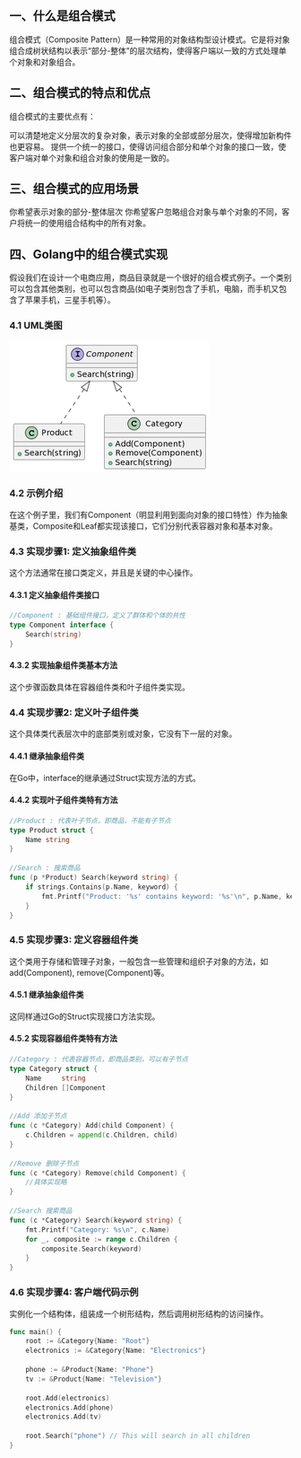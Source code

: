 ## 一、什么是组合模式
组合模式（Composite Pattern）是一种常用的对象结构型设计模式。它是将对象组合成树状结构以表示“部分-整体”的层次结构，使得客户端以一致的方式处理单个对象和对象组合。

## 二、组合模式的特点和优点
组合模式的主要优点有：

可以清楚地定义分层次的复杂对象，表示对象的全部或部分层次，使得增加新构件也更容易。
提供一个统一的接口，使得访问组合部分和单个对象的接口一致，使客户端对单个对象和组合对象的使用是一致的。
## 三、组合模式的应用场景
你希望表示对象的部分-整体层次
你希望客户忽略组合对象与单个对象的不同，客户将统一的使用组合结构中的所有对象。
## 四、Golang中的组合模式实现
假设我们在设计一个电商应用，商品目录就是一个很好的组合模式例子。一个类别可以包含其他类别，也可以包含商品(如电子类别包含了手机，电脑，而手机又包含了苹果手机，三星手机等）。

### 4.1 UML类图
![](./img/3-1.png)

### 4.2 示例介绍
在这个例子里，我们有Component（明显利用到面向对象的接口特性）作为抽象基类，Composite和Leaf都实现该接口，它们分别代表容器对象和基本对象。

### 4.3 实现步骤1: 定义抽象组件类
这个方法通常在接口类定义，并且是关键的中心操作。

#### 4.3.1 定义抽象组件类接口
```go
//Component : 基础组件接口，定义了群体和个体的共性
type Component interface {
    Search(string)
}
```
#### 4.3.2 实现抽象组件类基本方法
这个步骤函数具体在容器组件类和叶子组件类实现。

### 4.4 实现步骤2: 定义叶子组件类
这个具体类代表层次中的底部类别或对象，它没有下一层的对象。

#### 4.4.1 继承抽象组件类
在Go中，interface的继承通过Struct实现方法的方式。

#### 4.4.2 实现叶子组件类特有方法
```go
//Product : 代表叶子节点，即商品，不能有子节点
type Product struct {
    Name string
}

//Search : 搜索商品
func (p *Product) Search(keyword string) {
    if strings.Contains(p.Name, keyword) {
        fmt.Printf("Product: '%s' contains keyword: '%s'\n", p.Name, keyword)
    }
}
```
### 4.5 实现步骤3: 定义容器组件类
这个类用于存储和管理子对象，一般包含一些管理和组织子对象的方法，如add(Component), remove(Component)等。

#### 4.5.1 继承抽象组件类
这同样通过Go的Struct实现接口方法实现。

#### 4.5.2 实现容器组件类特有方法
```go
//Category : 代表容器节点，即商品类别，可以有子节点
type Category struct {
    Name     string
    Children []Component
}

//Add 添加子节点
func (c *Category) Add(child Component) {
    c.Children = append(c.Children, child)
}

//Remove 删除子节点
func (c *Category) Remove(child Component) {
    //具体实现略
}

//Search 搜索商品
func (c *Category) Search(keyword string) {
    fmt.Printf("Category: %s\n", c.Name)
    for _, composite := range c.Children {
        composite.Search(keyword)
    }
}
```
### 4.6 实现步骤4: 客户端代码示例
实例化一个结构体，组装成一个树形结构，然后调用树形结构的访问操作。
```go
func main() {
    root := &Category{Name: "Root"}
    electronics := &Category{Name: "Electronics"}

    phone := &Product{Name: "Phone"}
    tv := &Product{Name: "Television"}

    root.Add(electronics)
    electronics.Add(phone)
    electronics.Add(tv)

    root.Search("phone") // This will search in all children
}
```